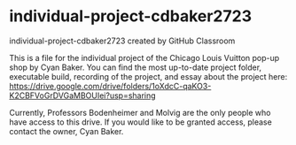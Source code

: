 # individual-project-cdbaker2723
individual-project-cdbaker2723 created by GitHub Classroom

This is a file for the individual project of the Chicago Louis Vuitton pop-up shop by Cyan Baker.
You can find the most up-to-date project folder, executable build, recording of the project, and essay about the project here:
https://drive.google.com/drive/folders/1oXdcC-qaKO3-K2CBFVoGrDVGaMBOUIei?usp=sharing

Currently, Professors Bodenheimer and Molvig are the only people who have access to this drive. 
If you would like to be granted access, please contact the owner, Cyan Baker.
